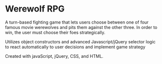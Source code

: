 # Werewolf RPG

A turn-based fighting game that lets users choose between one of four famous movie werewolves and pits them against the other three.
In order to win, the user must choose their foes strategically.

Utilizes object constructors and advanced Javascript/jQuery selector logic to react automatically to user decisions and implement game strategy

Created with javaScript, jQuery, CSS, and HTML.
